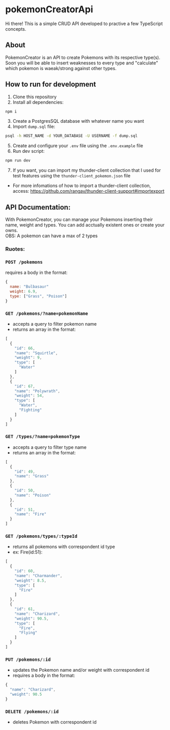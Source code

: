 # pokemonCreatorApi

Hi there! This is a simple CRUD API developed to practive a few TypeScript concepts.

## About 

PokemonCreator is an API to create Pokemons with its respective type(s). Soon you will be able to insert weaknesses to every type 
and "calculate" which pokemon is waeak/strong against other types.

## How to run for development

1. Clone this repository
2. Install all dependencies:
```bash
npm i
```
3. Create a PostgresSQL database with whatever name you want
4. Import `dump.sql` file:
```bash
psql -h HOST_NAME -d YOUR_DATABASE -U USERNAME -f dump.sql
```

5. Create and configure your `.env` file using the `.env.example` file
6. Run dev script:
```bash
npm run dev
```
7. If you want, you can import my thunder-client collection that I used for test features using the `thunder-client_pokemon.json` file
- For more infomations of how to import a thunder-client collection, access: https://github.com/rangav/thunder-client-support#importexport

## API Documentation:

With PokemonCreator, you can manage your Pokemons inserting their name, weight and types. You can add acctually existent ones or create your owns. <br/>
OBS: A pokemon can have a max of 2 types

### Ruotes:

### `POST /pokemons` <br/> 
requires a body in the format:
```js
{
  name: "Bulbasaur"
  weight: 6.9,
  type: ["Grass", "Poison"]
}
```

### `GET /pokemons/?name=pokemonName` <br/>
- accepts a query to filter pokemon name 
- returns an array in the format:
```js
[
  {
    "id": 66,
    "name": "Squirtle",
    "weight": 9,
    "type": [
      "Water"
    ]
  },
  {
    "id": 67,
    "name": "Polywrath",
    "weight": 54,
    "type": [
      "Water",
      "Fighting"
    ]
  }
]
```

### `GET /types/?name=pokemonType` <br/>
- accepts a query to filter type name 
- returns an array in the format:
```js
[
  {
    "id": 49,
    "name": "Grass"
  },
  {
    "id": 50,
    "name": "Poison"
  },
  {
    "id": 51,
    "name": "Fire"
  }
]
```

### `GET /pokemons/types/:typeId` <br/>
- returns all pokemons with correspondent id type
-  ex: Fire(id:51): 
```js
[
  {
    "id": 60,
    "name": "Charmander",
    "weight": 8.5,
    "type": [
      "Fire"
    ]
  },
  {
    "id": 61,
    "name": "Charizard",
    "weight": 90.5,
    "type": [
      "Fire",
      "Flying"
    ]
  }
]
```

### `PUT /pokemons/:id` <br/>
- updates the Pokemon name and/or weight with correspondent id
- requires a body in the format:
```js
{
  "name": "Charizard",
  "weight": 90.5
}
```

### `DELETE /pokemons/:id` <br/>
- deletes Pokemon with correspondent id

















